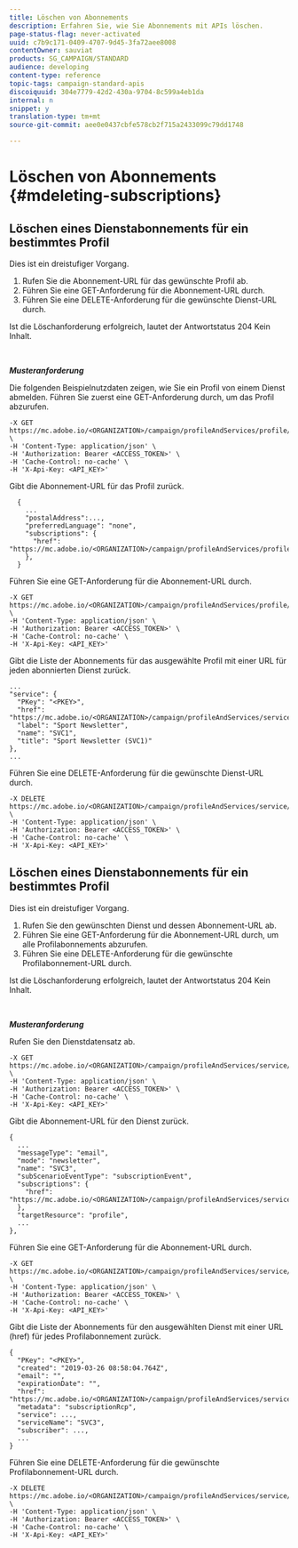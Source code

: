 ```yaml
---
title: Löschen von Abonnements
description: Erfahren Sie, wie Sie Abonnements mit APIs löschen.
page-status-flag: never-activated
uuid: c7b9c171-0409-4707-9d45-3fa72aee8008
contentOwner: sauviat
products: SG_CAMPAIGN/STANDARD
audience: developing
content-type: reference
topic-tags: campaign-standard-apis
discoiquuid: 304e7779-42d2-430a-9704-8c599a4eb1da
internal: n
snippet: y
translation-type: tm+mt
source-git-commit: aee0e0437cbfe578cb2f715a2433099c79dd1748

---
```



# Löschen von Abonnements {#mdeleting-subscriptions}

## Löschen eines Dienstabonnements für ein bestimmtes Profil

Dies ist ein dreistufiger Vorgang.

1. Rufen Sie die Abonnement-URL für das gewünschte Profil ab.
1. Führen Sie eine GET-Anforderung für die Abonnement-URL durch.
1. Führen Sie eine DELETE-Anforderung für die gewünschte Dienst-URL durch.

Ist die Löschanforderung erfolgreich, lautet der Antwortstatus 204 Kein Inhalt.

<br/>

***Musteranforderung***

Die folgenden Beispielnutzdaten zeigen, wie Sie ein Profil von einem Dienst abmelden. Führen Sie zuerst eine GET-Anforderung durch, um das Profil abzurufen.

```
-X GET https://mc.adobe.io/<ORGANIZATION>/campaign/profileAndServices/profile/<PKEY> \
-H 'Content-Type: application/json' \
-H 'Authorization: Bearer <ACCESS_TOKEN>' \
-H 'Cache-Control: no-cache' \
-H 'X-Api-Key: <API_KEY>'
```

Gibt die Abonnement-URL für das Profil zurück.

```
  {
    ...
    "postalAddress":...,
    "preferredLanguage": "none",
    "subscriptions": {
      "href": "https://mc.adobe.io/<ORGANIZATION>/campaign/profileAndServices/profile/<PKEY>/subscriptions/"
    },
  }
```

Führen Sie eine GET-Anforderung für die Abonnement-URL durch.

```
-X GET https://mc.adobe.io/<ORGANIZATION>/campaign/profileAndServices/profile/<PKEY>/subscriptions \
-H 'Content-Type: application/json' \
-H 'Authorization: Bearer <ACCESS_TOKEN>' \
-H 'Cache-Control: no-cache' \
-H 'X-Api-Key: <API_KEY>'
```

Gibt die Liste der Abonnements für das ausgewählte Profil mit einer URL für jeden abonnierten Dienst zurück.

```
...
"service": {
  "PKey": "<PKEY>",
  "href": "https://mc.adobe.io/<ORGANIZATION>/campaign/profileAndServices/service/<PKEY>",
  "label": "Sport Newsletter",
  "name": "SVC1",
  "title": "Sport Newsletter (SVC1)"
},
...
```

Führen Sie eine DELETE-Anforderung für die gewünschte Dienst-URL durch.

```
-X DELETE https://mc.adobe.io/<ORGANIZATION>/campaign/profileAndServices/service/<PKEY> \
-H 'Content-Type: application/json' \
-H 'Authorization: Bearer <ACCESS_TOKEN>' \
-H 'Cache-Control: no-cache' \
-H 'X-Api-Key: <API_KEY>'
```

<!-- + réponse -->

## Löschen eines Dienstabonnements für ein bestimmtes Profil

Dies ist ein dreistufiger Vorgang.

1. Rufen Sie den gewünschten Dienst und dessen Abonnement-URL ab.
1. Führen Sie eine GET-Anforderung für die Abonnement-URL durch, um alle Profilabonnements abzurufen.
1. Führen Sie eine DELETE-Anforderung für die gewünschte Profilabonnement-URL durch.

Ist die Löschanforderung erfolgreich, lautet der Antwortstatus 204 Kein Inhalt.

<br/>

***Musteranforderung***

Rufen Sie den Dienstdatensatz ab.

```
-X GET https://mc.adobe.io/<ORGANIZATION>/campaign/profileAndServices/service/<PKEY> \
-H 'Content-Type: application/json' \
-H 'Authorization: Bearer <ACCESS_TOKEN>' \
-H 'Cache-Control: no-cache' \
-H 'X-Api-Key: <API_KEY>'
```

Gibt die Abonnement-URL für den Dienst zurück.

```
{
  ...
  "messageType": "email",
  "mode": "newsletter",
  "name": "SVC3",
  "subScenarioEventType": "subscriptionEvent",
  "subscriptions": {
    "href": "https://mc.adobe.io/<ORGANIZATION>/campaign/profileAndServices/service/<PKEY>/subscriptions/"
  },
  "targetResource": "profile",
  ...
},
```

Führen Sie eine GET-Anforderung für die Abonnement-URL durch.

```
-X GET https://mc.adobe.io/<ORGANIZATION>/campaign/profileAndServices/service/<PKEY>/subscriptions \
-H 'Content-Type: application/json' \
-H 'Authorization: Bearer <ACCESS_TOKEN>' \
-H 'Cache-Control: no-cache' \
-H 'X-Api-Key: <API_KEY>'
```

Gibt die Liste der Abonnements für den ausgewählten Dienst mit einer URL (href) für jedes Profilabonnement zurück.

```
{
  "PKey": "<PKEY>",
  "created": "2019-03-26 08:58:04.764Z",
  "email": "",
  "expirationDate": "",
  "href": "https://mc.adobe.io/<ORGANIZATION>/campaign/profileAndServices/service/<PKEY>/subscriptions/<PKEY>",
  "metadata": "subscriptionRcp",
  "service": ...,
  "serviceName": "SVC3",
  "subscriber": ...,
  ...
}
```

Führen Sie eine DELETE-Anforderung für die gewünschte Profilabonnement-URL durch.

```
-X DELETE https://mc.adobe.io/<ORGANIZATION>/campaign/profileAndServices/service/<PKEY>/subscriptions/<PKEY> \
-H 'Content-Type: application/json' \
-H 'Authorization: Bearer <ACCESS_TOKEN>' \
-H 'Cache-Control: no-cache' \
-H 'X-Api-Key: <API_KEY>'
```

<!-- + réponse -->
